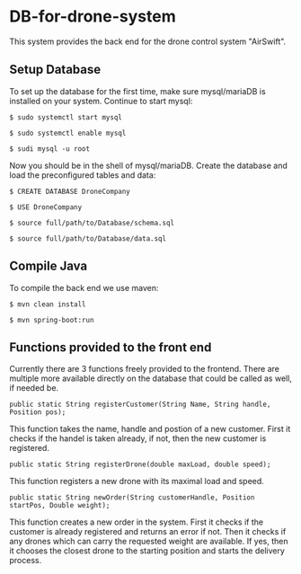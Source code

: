 # DB-for-drone-system

This system provides the back end for the drone control system "AirSwift".

## Setup Database

To set up the database for the first time, make sure mysql/mariaDB is installed on your system.
Continue to start mysql:

`$ sudo systemctl start mysql`

`$ sudo systemctl enable mysql`

`$ sudi mysql -u root`

Now you should be in the shell of mysql/mariaDB. Create the database and load the preconfigured tables and data:

`$ CREATE DATABASE DroneCompany`

`$ USE DroneCompany`

`$ source full/path/to/Database/schema.sql`

`$ source full/path/to/Database/data.sql`

## Compile Java

To compile the back end we use maven:

`$ mvn clean install`

`$ mvn spring-boot:run`

## Functions provided to the front end

Currently there are 3 functions freely provided to the frontend. There are multiple more available directly on the database that could be called as well, if needed be.

`public static String registerCustomer(String Name, String handle, Position pos);`

This function takes the name, handle and postion of a new customer. First it checks if the handel is taken already, if not, then the new customer is registered.

`public static String registerDrone(double maxLoad, double speed);`

This function registers a new drone with its maximal load and speed.

`public static String newOrder(String customerHandle, Position startPos, Double weight);`

This function creates a new order in the system. First it checks if the customer is already registered and returns an error if not. Then it checks if any drones which can carry the requested weight are available. If yes, then it chooses the closest drone to the starting position and starts the delivery process.

